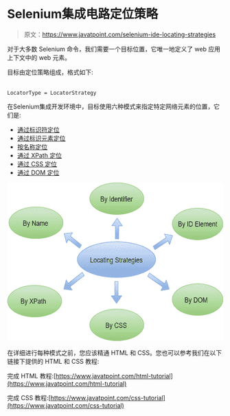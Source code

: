 # Selenium集成电路定位策略

> 原文：<https://www.javatpoint.com/selenium-ide-locating-strategies>

对于大多数 Selenium 命令，我们需要一个目标位置，它唯一地定义了 web 应用上下文中的 web 元素。

目标由定位策略组成，格式如下:

```

LocatorType = LocatorStrategy

```

在Selenium集成开发环境中，目标使用六种模式来指定特定网络元素的位置，它们是:

*   [通过标识符定位](selenium-ide-locating-strategies-by-identifier)
*   [通过标识元素定位](selenium-ide-locating-strategies-by-id)
*   [按名称定位](selenium-ide-locating-strategies-by-name)
*   [通过 XPath 定位](selenium-ide-locating-strategies-by-xpath)
*   [通过 CSS 定位](selenium-ide-locating-strategies-by-css)
*   [通过 DOM 定位](selenium-ide-locating-strategies-by-dom)

![Selenium IDE- Locating Strategies](img/b8ff4535343c8bfac442748febeeefc6.png)

在详细进行每种模式之前，您应该精通 HTML 和 CSS。您也可以参考我们在以下链接下提供的 HTML 和 CSS 教程:

完成 HTML 教程:[https://www.javatpoint.com/html-tutorial](https://www.javatpoint.com/html-tutorial)

完成 CSS 教程:[https://www.javatpoint.com/css-tutorial](https://www.javatpoint.com/css-tutorial)